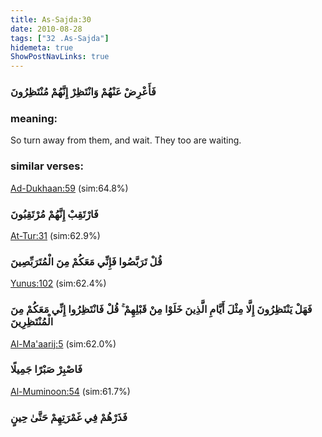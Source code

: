 ```yaml
---
title: As-Sajda:30
date: 2010-08-28
tags: ["32 .As-Sajda"]
hidemeta: true 
ShowPostNavLinks: true 
---
```

### فَأَعْرِضْ عَنْهُمْ وَانْتَظِرْ إِنَّهُمْ مُنْتَظِرُونَ
### meaning: 
So turn away from them, and wait. They too are waiting.
### similar verses: 

[Ad-Dukhaan:59](/44/59) (sim:64.8%)

### فَارْتَقِبْ إِنَّهُمْ مُرْتَقِبُونَ

[At-Tur:31](/52/31) (sim:62.9%)

### قُلْ تَرَبَّصُوا فَإِنِّي مَعَكُمْ مِنَ الْمُتَرَبِّصِينَ

[Yunus:102](/10/102) (sim:62.4%)

### فَهَلْ يَنْتَظِرُونَ إِلَّا مِثْلَ أَيَّامِ الَّذِينَ خَلَوْا مِنْ قَبْلِهِمْ ۚ قُلْ فَانْتَظِرُوا إِنِّي مَعَكُمْ مِنَ الْمُنْتَظِرِينَ

[Al-Ma'aarij:5](/70/5) (sim:62.0%)

### فَاصْبِرْ صَبْرًا جَمِيلًا

[Al-Muminoon:54](/23/54) (sim:61.7%)

### فَذَرْهُمْ فِي غَمْرَتِهِمْ حَتَّىٰ حِينٍ
